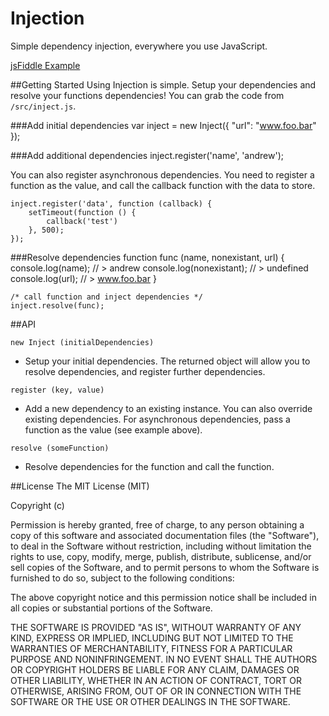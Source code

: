 Injection
=========

Simple dependency injection, everywhere you use JavaScript.

[jsFiddle Example](http://jsfiddle.net/andrewjmead/x23Cd/)

##Getting Started
Using Injection is simple. Setup your dependencies and resolve your functions dependencies! You can grab the code from ```/src/inject.js```.

###Add initial dependencies
	var inject = new Inject({
	  "url": "www.foo.bar"
	});

###Add additional dependencies
	inject.register('name', 'andrew');

You can also register asynchronous dependencies. You need to register a function as the value, and call the callback function with the data to store.

	inject.register('data', function (callback) {
        setTimeout(function () {
            callback('test')
        }, 500);
    });
	
###Resolve dependencies	
    function func (name, nonexistant, url) {
      console.log(name);  // > andrew
      console.log(nonexistant);  // > undefined
      console.log(url);  // > www.foo.bar
    }

	/* call function and inject dependencies */
	inject.resolve(func);
##API

```new Inject (initialDependencies)```
 - Setup your initial dependencies. The returned object will allow you to resolve dependencies, and register further dependencies.

```register (key, value)```
 - Add a new dependency to an existing instance. You can also override existing dependencies. For asynchronous dependencies, pass a function as the value (see example above).

```resolve (someFunction)```
 - Resolve dependencies for the function and call the function.

##License
The MIT License (MIT)

Copyright (c) <year> <copyright holders>

Permission is hereby granted, free of charge, to any person obtaining a copy
of this software and associated documentation files (the "Software"), to deal
in the Software without restriction, including without limitation the rights
to use, copy, modify, merge, publish, distribute, sublicense, and/or sell
copies of the Software, and to permit persons to whom the Software is
furnished to do so, subject to the following conditions:

The above copyright notice and this permission notice shall be included in
all copies or substantial portions of the Software.

THE SOFTWARE IS PROVIDED "AS IS", WITHOUT WARRANTY OF ANY KIND, EXPRESS OR
IMPLIED, INCLUDING BUT NOT LIMITED TO THE WARRANTIES OF MERCHANTABILITY,
FITNESS FOR A PARTICULAR PURPOSE AND NONINFRINGEMENT. IN NO EVENT SHALL THE
AUTHORS OR COPYRIGHT HOLDERS BE LIABLE FOR ANY CLAIM, DAMAGES OR OTHER
LIABILITY, WHETHER IN AN ACTION OF CONTRACT, TORT OR OTHERWISE, ARISING FROM,
OUT OF OR IN CONNECTION WITH THE SOFTWARE OR THE USE OR OTHER DEALINGS IN
THE SOFTWARE.
